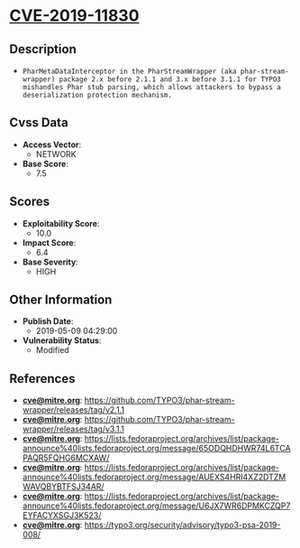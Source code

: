
# [CVE-2019-11830](https://cve.mitre.org/cgi-bin/cvename.cgi?name=CVE-2019-11830)

## Description

- `PharMetaDataInterceptor in the PharStreamWrapper (aka phar-stream-wrapper) package 2.x before 2.1.1 and 3.x before 3.1.1 for TYPO3 mishandles Phar stub parsing, which allows attackers to bypass a deserialization protection mechanism.`

## Cvss Data

- **Access Vector**:
  - NETWORK
- **Base Score**:
  - 7.5

## Scores

- **Exploitability Score**:
  - 10.0
- **Impact Score**:
  - 6.4
- **Base Severity**:
  - HIGH

## Other Information

- **Publish Date**:
  - 2019-05-09 04:29:00
- **Vulnerability Status**:
  - Modified

## References

- **cve@mitre.org**: https://github.com/TYPO3/phar-stream-wrapper/releases/tag/v2.1.1
- **cve@mitre.org**: https://github.com/TYPO3/phar-stream-wrapper/releases/tag/v3.1.1
- **cve@mitre.org**: https://lists.fedoraproject.org/archives/list/package-announce%40lists.fedoraproject.org/message/65ODQHDHWR74L6TCAPAQR5FQHG6MCXAW/
- **cve@mitre.org**: https://lists.fedoraproject.org/archives/list/package-announce%40lists.fedoraproject.org/message/AUEXS4HRI4XZ2DTZMWAVQBYBTFSJ34AR/
- **cve@mitre.org**: https://lists.fedoraproject.org/archives/list/package-announce%40lists.fedoraproject.org/message/U6JX7WR6DPMKCZQP7EYFACYXSGJ3K523/
- **cve@mitre.org**: https://typo3.org/security/advisory/typo3-psa-2019-008/
